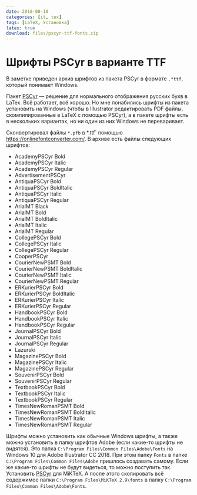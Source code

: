 ```yaml
---
date: 2018-08-10
categories: [it, tex]
tags: [LaTeX, Установка]
latex: true
download: files/pscyr-ttf-fonts.zip
---
```


# Шрифты PSCyr в варианте TTF

В заметке приведен архив шрифтов из пакета PSCyr в формате `.*ttf`, который понимает Windows.

Пакет [PSCyr](https://github.com/Harrix/harrix.dev-blog-2018/blob/main/2018-08-03-pscyr/2018-08-03-pscyr.md) — решение для нормального отображения русских букв в LaTex. Всё работает, всё хорошо. Но мне понабились шрифты из пакета установить на Windows (чтобы в Illustrator редактировать PDF файлы, скомпилированные в LaTeX с помощью PSCyr), а в пакете шрифты есть в нескольких вариантах, но ни один из них Windows не переваривает.

Сконвертировал файлы `*.pfb` в \*.ttf` помощью <https://onlinefontconverter.com/>. В архиве есть файлы следующих шрифтов:

- AcademyPSCyr Bold
- AcademyPSCyr Italic
- AcademyPSCyr Regular
- AdvertisementPSCyr
- AntiquaPSCyr Bold
- AntiquaPSCyr BoldItalic
- AntiquaPSCyr Italic
- AntiquaPSCyr Regular
- ArialMT Black
- ArialMT Bold
- ArialMT BoldItalic
- ArialMT Italic
- ArialMT Regular
- CollegePSCyr Bold
- CollegePSCyr Italic
- CollegePSCyr Regular
- CooperPSCyr
- CourierNewPSMT Bold
- CourierNewPSMT BoldItalic
- CourierNewPSMT Italic
- CourierNewPSMT Regular
- ERKurierPSCyr Bold
- ERKurierPSCyr BoldItalic
- ERKurierPSCyr Italic
- ERKurierPSCyr Regular
- HandbookPSCyr Bold
- HandbookPSCyr Italic
- HandbookPSCyr Regular
- JournalPSCyr Bold
- JournalPSCyr Italic
- JournalPSCyr Regular
- Lazurski
- MagazinePSCyr Bold
- MagazinePSCyr Italic
- MagazinePSCyr Regular
- SouvenirPSCyr Bold
- SouvenirPSCyr Regular
- TextbookPSCyr Bold
- TextbookPSCyr Italic
- TextbookPSCyr Regular
- TimesNewRomanPSMT Bold
- TimesNewRomanPSMT BoldItalic
- TimesNewRomanPSMT Italic
- TimesNewRomanPSMT Regular

Шрифты можно установить как обычные Windows шрифты, а также можно установить в папку шрифтов Adobe (если какие-то шрифты не видятся). Это папка `C:\Program Files\Common Files\Adobe\Fonts` на Windows 10 для Adobe Illustrator CC 2018. При этом папку `Fonts` в папке `C:\Program Files\Common Files\Adobe` пришлось создавать самому. Если же какие-то шрифты не будут видеться, то можно поступить так. Установить [PSCyr](https://github.com/Harrix/harrix.dev-blog-2018/blob/main/2018-08-03-pscyr/2018-08-03-pscyr.md) для MiKTeX. А после этого скопировать всё содержимое папки `C:\Program Files\MiKTeX 2.9\fonts` в папку `C:\Program Files\Common Files\Adobe\Fonts`.
